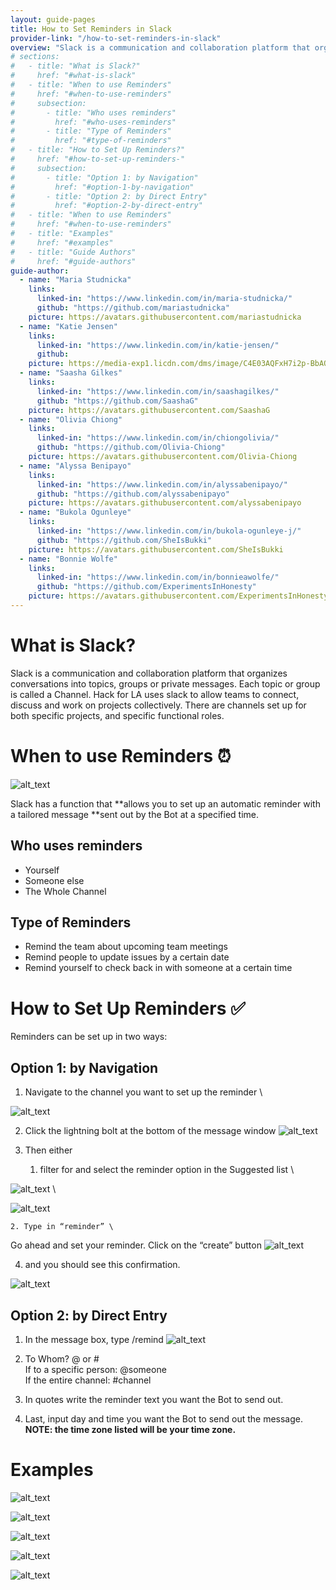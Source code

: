 ```yaml
---
layout: guide-pages
title: How to Set Reminders in Slack
provider-link: "/how-to-set-reminders-in-slack"
overview: "Slack is a communication and collaboration platform that organizes conversations into topics, groups or private messages.  Each topic or group is called a Channel.  Hack for LA uses slack to allow teams to connect, discuss and work on projects collectively.  There are channels set up for both specific projects, and specific functional roles."
# sections:
#   - title: "What is Slack?"
#     href: "#what-is-slack"
#   - title: "When to use Reminders"
#     href: "#when-to-use-reminders"
#     subsection:
#       - title: "Who uses reminders"
#         href: "#who-uses-reminders"
#       - title: "Type of Reminders"
#         href: "#type-of-reminders"
#   - title: "How to Set Up Reminders?"
#     href: "#how-to-set-up-reminders-"
#     subsection:
#       - title: "Option 1: by Navigation"
#         href: "#option-1-by-navigation"
#       - title: "Option 2: by Direct Entry"
#         href: "#option-2-by-direct-entry"
#   - title: "When to use Reminders"
#     href: "#when-to-use-reminders"
#   - title: "Examples"
#     href: "#examples"
#   - title: "Guide Authors"
#     href: "#guide-authors"
guide-author:
  - name: "Maria Studnicka"
    links:
      linked-in: "https://www.linkedin.com/in/maria-studnicka/"
      github: "https://github.com/mariastudnicka"
    picture: https://avatars.githubusercontent.com/mariastudnicka
  - name: "Katie Jensen" 
    links:
      linked-in: "https://www.linkedin.com/in/katie-jensen/"
      github:
    picture: https://media-exp1.licdn.com/dms/image/C4E03AQFxH7i2p-BbAQ/profile-displayphoto-shrink_400_400/0/1623178954400?e=1650499200&v=beta&t=7JZ76Ux55xt-UhcvTWODpcMDYcP1v9nHa6Pymi9Hae4
  - name: "Saasha Gilkes"
    links:
      linked-in: "https://www.linkedin.com/in/saashagilkes/"
      github: "https://github.com/SaashaG"
    picture: https://avatars.githubusercontent.com/SaashaG
  - name: "Olivia Chiong"
    links:
      linked-in: "https://www.linkedin.com/in/chiongolivia/"
      github: "https://github.com/Olivia-Chiong"
    picture: https://avatars.githubusercontent.com/Olivia-Chiong
  - name: "Alyssa Benipayo"
    links:
      linked-in: "https://www.linkedin.com/in/alyssabenipayo/"
      github: "https://github.com/alyssabenipayo"
    picture: https://avatars.githubusercontent.com/alyssabenipayo    
  - name: "Bukola Ogunleye"
    links:
      linked-in: "https://www.linkedin.com/in/bukola-ogunleye-j/"
      github: "https://github.com/SheIsBukki"
    picture: https://avatars.githubusercontent.com/SheIsBukki   
  - name: "Bonnie Wolfe" 
    links:
      linked-in: "https://www.linkedin.com/in/bonnieawolfe/"
      github: "https://github.com/ExperimentsInHonesty"
    picture: https://avatars.githubusercontent.com/ExperimentsInHonesty   
---
```


# **What** is Slack?

Slack is a communication and collaboration platform that organizes conversations into topics, groups or private messages. Each topic or group is called a Channel. Hack for LA uses slack to allow teams to connect, discuss and work on projects collectively. There are channels set up for both specific projects, and specific functional roles.

# **When** to use Reminders ⏰

![alt_text](../assets/images/guides/how-to-set-reminders-in-slack/image1.jpg "image_tooltip")

Slack has a function that **allows you to set up an automatic reminder with a tailored message **sent out by the Bot at a specified time.

## Who uses reminders

- Yourself
- Someone else
- The Whole Channel

## Type of Reminders

- Remind the team about upcoming team meetings
- Remind people to update issues by a certain date
- Remind yourself to check back in with someone at a certain time

# **How** to Set Up Reminders ✅

Reminders can be set up in two ways:

## Option 1: by Navigation

1. Navigate to the channel you want to set up the reminder \

![alt_text](../assets/images/guides/how-to-set-reminders-in-slack/image2.png "image_tooltip")

2. Click the lightning bolt at the bottom of the message window
   ![alt_text](../assets/images/guides/how-to-set-reminders-in-slack/image3.png "image_tooltip")

3. Then either
   1. filter for and select the reminder option in the Suggested list \

![alt_text](../assets/images/guides/how-to-set-reminders-in-slack/image4.png "image_tooltip")
\

![alt_text](../assets/images/guides/how-to-set-reminders-in-slack/image5.png "image_tooltip")

    2. Type in “reminder” \

Go ahead and set your reminder. Click on the “create” button
![alt_text](../assets/images/guides/how-to-set-reminders-in-slack/image6.png "image_tooltip")

4. and you should see this confirmation.

![alt_text](../assets/images/guides/how-to-set-reminders-in-slack/image7.png "image_tooltip")

## Option 2: by Direct Entry

1. In the message box, type /remind
   ![alt_text](../assets/images/guides/how-to-set-reminders-in-slack/image8.png "image_tooltip")

2. To Whom? @ or # \
   If to a specific person: @someone \
   If the entire channel: #channel
3. In quotes write the reminder text you want the Bot to send out.
4. Last, input day and time you want the Bot to send out the message. **NOTE: the time zone listed will be your time zone.**

# **Examples**

![alt_text](../assets/images/guides/how-to-set-reminders-in-slack/image9.png "image_tooltip")

![alt_text](../assets/images/guides/how-to-set-reminders-in-slack/image10.png "image_tooltip")

![alt_text](../assets/images/guides/how-to-set-reminders-in-slack/image11.png "image_tooltip")

![alt_text](../assets/images/guides/how-to-set-reminders-in-slack/image12.png "image_tooltip")

![alt_text](../assets/images/guides/how-to-set-reminders-in-slack/image13.png "image_tooltip")


<!-- # **Guide Authors**

Peer-created guides are an important part of Hack for LA’s Culture. They are created by our Volunteer Members based on effective processes developed on our projects.

This guide was created and contributed to by: Maria Studnicka, Katie Jensen, Saasha Gilkes, Oliva Chiong, Alyssa Benipayo, Bukola Ogunleye and Bonnie Wolfe

If you would like to contribute, please see the contribution methods available:

If you are a member of the Hack for LA community you can post any comments directly in the iterative version of this guide: [How to Set Reminders in Slack](https://www.google.com/)<span style="text-decoration:underline;">.</span>

If you are outside the Hack for LA community, please use this [feedback form](https://www.google.com/) to provide suggestions for improvement or how the guide is useful for you. -->
